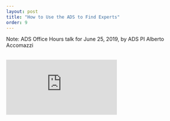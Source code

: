 ```yaml
---
layout: post
title: "How to Use the ADS to Find Experts"
order: 9
---
```


Note: ADS Office Hours talk for June 25, 2019, by ADS PI Alberto Accomazzi

<br>
<div class="scalable scalable-16-9">
  <div class="scalable-content">
    <iframe src="https://www.youtube.com/embed/3gHp2Wys61Y" frameborder="0" allow="autoplay; encrypted-media" allowfullscreen></iframe>
  </div>
</div>

